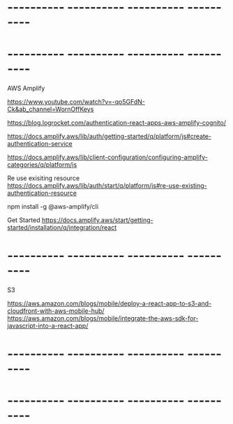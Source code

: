 
# ---------- ---------- ---------- ---------- #

# ---------- ---------- ---------- ---------- #
AWS Amplify

https://www.youtube.com/watch?v=-qo5GFdN-Ck&ab_channel=WornOffKeys

https://blog.logrocket.com/authentication-react-apps-aws-amplify-cognito/

https://docs.amplify.aws/lib/auth/getting-started/q/platform/js#create-authentication-service

https://docs.amplify.aws/lib/client-configuration/configuring-amplify-categories/q/platform/js

Re use exisiting resource
https://docs.amplify.aws/lib/auth/start/q/platform/js#re-use-existing-authentication-resource

npm install -g @aws-amplify/cli


Get Started
https://docs.amplify.aws/start/getting-started/installation/q/integration/react


# ---------- ---------- ---------- ---------- #

S3

https://aws.amazon.com/blogs/mobile/deploy-a-react-app-to-s3-and-cloudfront-with-aws-mobile-hub/
https://aws.amazon.com/blogs/mobile/integrate-the-aws-sdk-for-javascript-into-a-react-app/

# ---------- ---------- ---------- ---------- #


# ---------- ---------- ---------- ---------- #
